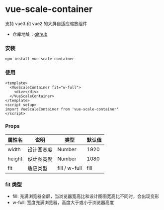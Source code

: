 # vue-scale-container

支持 vue3 和 vue2 的大屏自适应缩放组件

- 仓库地址：[github](https://github.com/trague/vue-scale-container)

### 安装

```bash
npm install vue-scale-container
```

### 使用

```vue
<template>
  <VueScaleContainer fit="w-full">
    <div></div>
  </VueScaleContainer>
</template>
<script setup>
import VueScaleContainer from 'vue-scale-container'
</script>
```

### Props

| 属性名 | 说明       | 类型          | 默认值 |
| ------ | ---------- | ------------- | ------ |
| width  | 设计图宽度 | Number        | 1920   |
| height | 设计图高度 | Number        | 1080   |
| fit    | 适应类型   | fill / w-full | fill   |

### fit 类型

- fill: 充满浏览器全屏，当浏览器宽高比和设计图图宽高比不同时，会出现变形
- w-full: 宽度充满浏览器，高度大于或小于浏览器高度
